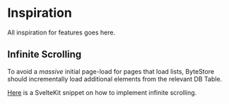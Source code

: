 # Inspiration

All inspiration for features goes here.

## Infinite Scrolling
To avoid a *massive* initial page-load for pages that load lists, ByteStore should incrementally load additional elements from the relevant DB Table.

[Here](https://svelte.dev/repl/4863a658f3584b81bbe3d9f54eb67899?version=3.32.3) is a SvelteKit snippet on how to implement infinite scrolling.